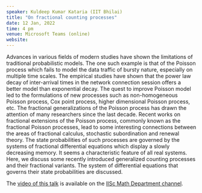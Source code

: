 ```yaml
---
speaker: Kuldeep Kumar Kataria (IIT Bhilai)
title: "On fractional counting processes"
date: 12 Jan, 2022
time: 4 pm
venue: Microsoft Teams (online)
website: 
---
```


Advances in various fields of modern studies have shown the limitations
of traditional probabilistic models. The one such example is that of the
Poisson process which fails to model the data traffic of bursty nature,
especially on multiple time scales. The empirical studies have shown that
the power law decay of inter-arrival times in the network connection
session offers a better model than exponential decay. The quest to improve
Poisson model led to the formulations of new processes such as non-homogeneous
Poisson process, Cox point process, higher dimensional Poisson process, etc.
The fractional generalizations of the Poisson process has drawn the attention
of many researchers since the last decade. Recent works on fractional
extensions of the Poisson process, commonly known as the fractional
Poisson processes, lead to some interesting connections between the areas
of fractional calculus, stochastic subordination and renewal theory. The
state probabilities of such processes are governed by the systems of
fractional differential equations which display a slowly decreasing memory.
It seems a characteristic feature of all real systems. Here, we discuss
some recently introduced generalized counting processes and their fractional
variants. The system of differential equations that governs their state
probabilities are discussed.
 
The [video of this talk](https://www.youtube.com/watch?v=UtF7EUsnHRs&list=PLQXtaLhI1-1ql_pkG5ro-E5JB8Et9WKMq) is available
on the [IISc Math Department channel](https://www.youtube.com/channel/UCR5Igvq9HScQKlPr-0coSIg/playlists).
